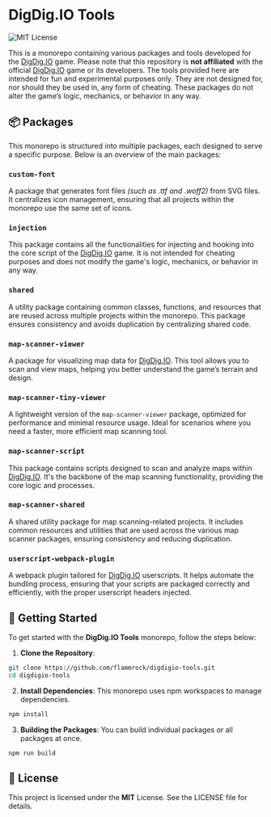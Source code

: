 # DigDig.IO Tools
![MIT License](https://img.shields.io/badge/License-MIT-green.svg)

This is a monorepo containing various packages and tools developed for the [DigDig.IO](https://digdig.io/) game. Please note that this repository is **not affiliated** with the official [DigDig.IO](https://digdig.io/) game or its developers. The tools provided here are intended for fun and experimental purposes only. They are not designed for, nor should they be used in, any form of cheating. These packages do not alter the game’s logic, mechanics, or behavior in any way.

## 📦 Packages

This monorepo is structured into multiple packages, each designed to serve a specific purpose. Below is an overview of the main packages:

### `custom-font`
A package that generates font files _(such as .ttf and .woff2)_ from SVG files. It centralizes icon management, ensuring that all projects within the monorepo use the same set of icons.

### `injection`
This package contains all the functionalities for injecting and hooking into the core script of the [DigDig.IO](https://digdig.io/) game. It is not intended for cheating purposes and does not modify the game's logic, mechanics, or behavior in any way.

### `shared`
A utility package containing common classes, functions, and resources that are reused across multiple projects within the monorepo. This package ensures consistency and avoids duplication by centralizing shared code.

### `map-scanner-viewer`
A package for visualizing map data for [DigDig.IO](https://digdig.io/). This tool allows you to scan and view maps, helping you better understand the game’s terrain and design.

### `map-scanner-tiny-viewer`
A lightweight version of the `map-scanner-viewer` package, optimized for performance and minimal resource usage. Ideal for scenarios where you need a faster, more efficient map scanning tool.

### `map-scanner-script`
This package contains scripts designed to scan and analyze maps within [DigDig.IO](https://digdig.io/). It's the backbone of the map scanning functionality, providing the core logic and processes.

### `map-scanner-shared`
A shared utility package for map scanning-related projects. It includes common resources and utilities that are used across the various map scanner packages, ensuring consistency and reducing duplication.

### `userscript-webpack-plugin`
A webpack plugin tailored for [DigDig.IO](https://digdig.io/) userscripts. It helps automate the bundling process, ensuring that your scripts are packaged correctly and efficiently, with the proper userscript headers injected.

## 🚀 Getting Started

To get started with the **DigDig.IO Tools** monorepo, follow the steps below:

1. **Clone the Repository**: 
```bash
git clone https://github.com/flammrock/digdigio-tools.git
cd digdigio-tools
```

2. **Install Dependencies**:
This monorepo uses npm workspaces to manage dependencies.
```bash
npm install
```

3. **Building the Packages**:
You can build individual packages or all packages at once.
```bash
npm run build
```

## 📝 License

This project is licensed under the **MIT** License. See the LICENSE file for details.
